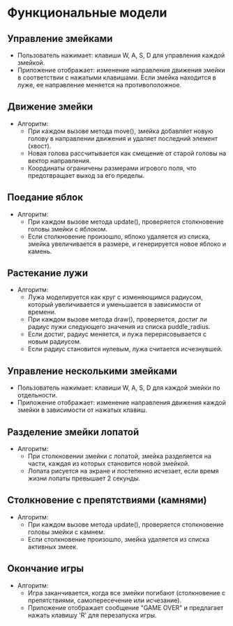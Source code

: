# Функциональные модели

## Управление змейками

- Пользователь нажимает: клавиши W, A, S, D для управления каждой змейкой.
- Приложение отображает: изменение направления движения змейки в соответствии с нажатыми клавишами. Если змейка находится в луже, ее направление меняется на противоположное.

## Движение змейки

- Алгоритм:
  - При каждом вызове метода move(), змейка добавляет новую голову в направлении движения и удаляет последний элемент (хвост).
  - Новая голова рассчитывается как смещение от старой головы на вектор направления.
  - Координаты ограничены размерами игрового поля, что предотвращает выход за его пределы.

## Поедание яблок

- Алгоритм:
  - При каждом вызове метода update(), проверяется столкновение головы змейки с яблоком.
  - Если столкновение произошло, яблоко удаляется из списка, змейка увеличивается в размере, и генерируется новое яблоко и камень.

## Растекание лужи

- Алгоритм:
  - Лужа моделируется как круг с изменяющимся радиусом, который увеличивается и уменьшается в зависимости от времени.
  - При каждом вызове метода draw(), проверяется, достиг ли радиус лужи следующего значения из списка puddle_radius.
  - Если достиг, радиус меняется, и лужа перерисовывается с новым радиусом.
  - Если радиус становится нулевым, лужа считается исчезнувшей.

## Управление несколькими змейками

- Пользователь нажимает: клавиши W, A, S, D для каждой змейки по отдельности.
- Приложение отображает: изменение направления движения каждой змейки в зависимости от нажатых клавиш.

## Разделение змейки лопатой

- Алгоритм:
  - При столкновении змейки с лопатой, змейка разделяется на части, каждая из которых становится новой змейкой.
  - Лопата рисуется на экране и постепенно исчезает, если время жизни лопаты превышает 2 секунды.

## Столкновение с препятствиями (камнями)

- Алгоритм:
  - При каждом вызове метода update(), проверяется столкновение головы змейки с камнем.
  - Если столкновение произошло, змейка удаляется из списка активных змеек.

## Окончание игры

- Алгоритм:
  - Игра заканчивается, когда все змейки погибают (столкновение с препятствиями, самопересечение или исчезание).
  - Приложение отображает сообщение "GAME OVER" и предлагает нажать клавишу 'R' для перезапуска игры.
